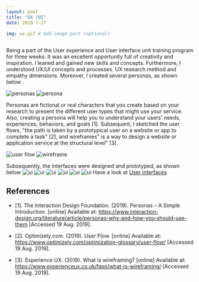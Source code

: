 ```yaml
---
layout: post
title: "UX /UI"
date: 2019-7-27

img: ux.gif # Add image post (optional)
---
```




Being a part of the User experience and User interface unit training program for three weeks. It was an excellent opportunity full of creativity and inspiration. I leaned and gained new skills and concepts. Furthermore, I understood UX/UI concepts and processes. UX research method and empathy dimensions. Moreover, I created several personas, as shown below .

![personas]({{site.url}}/assets/img/personas.png) ![persona]({{site.url}}/assets/img/persona.png)

Personas are fictional or real characters that you create based on your research to present the different user types that might use your service. Also, creating a persona will help you to understand your users' needs, experiences, behaviors, and goals [1]. Subsequent, I sketched the user flows, "the path is taken by a prototypical user on a website or app to complete a task" [2], and wireframes" is a way to design a website or application service at the structural level" [3].



![user flow]({{site.url}}/assets/img/flows.png) ![wireframe]({{site.url}}/assets/img/flows1.png)

Subsequently, the interfaces were designed and prototyped, as shown below 
![ui]({{site.url}}/assets/img/Picture1.png) ![ui]({{site.url}}/assets/img/Picture2.png) ![ui]({{site.url}}/assets/img/Picture3.png) 
![ui]({{site.url}}/assets/img/Picture4.png) ![ui]({{site.url}}/assets/img/Picture5.png) ![ui]({{site.url}}/assets/img/Picture6.png) 
Have a look at [User interfaces](https://xd.adobe.com/view/0994d048-9c18-4ff2-7f78-d56f7007da0c-7fa5/)





## References 
+ [1]. The Interaction Design Foundation. (2019). Personas – A Simple Introduction. [online] Available at: https://www.interaction-design.org/literature/article/personas-why-and-how-you-should-use-them [Accessed 19 Aug. 2019].

+ [2]. Optimizely.com. (2019). User Flow. [online] Available at: https://www.optimizely.com/optimization-glossary/user-flow/ [Accessed 19 Aug. 2019].

+ [3]. Experience UX. (2019). What is wireframing? [online] Available at: https://www.experienceux.co.uk/faqs/what-is-wireframing/ [Accessed 19 Aug. 2019].



